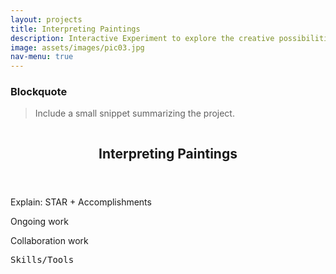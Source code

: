 ```yaml
---
layout: projects
title: Interpreting Paintings
description: Interactive Experiment to explore the creative possibilities of computers
image: assets/images/pic03.jpg 
nav-menu: true
---
```


<!-- Main -->
<div id="main" class="alt">

<h3>Blockquote</h3>
<blockquote>Include a small snippet summarizing the project.</blockquote>

<section id="one">
	<div class="inner">
		<div class="inner"><span class="image fit"><img src="assets/images/pic10.jpg" alt="" data-position="top center" /> </span></div> 
		<header class="major">
			<h1>Interpreting Paintings <a href="https://sites.google.com/vt.edu/thewolverine/home?authuser=0" target="_blank"><i class="fa fa-external-link"></i></a></h1>
		</header>
		<div class="box">
			<p>Explain: STAR + Accomplishments</p>
			<p>Ongoing work</p>
            <p>Collaboration work</p>
		</div>
		<samp>Skills/Tools</samp>
	</div>
</section>
</div>
